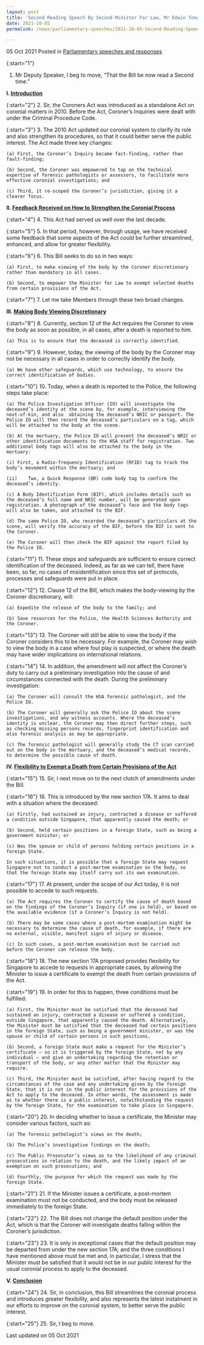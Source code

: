 ```yaml
---
layout: post
title: 'Second Reading Speech By Second Minister For Law, Mr Edwin Tong, on Coroners (Amendment) Bill'
date: 2021-10-05
permalink: /news/parliamentary-speeches/2021-10-05-Second-Reading-Speech-by-Second-Minister-for-Law-Edwin-Tong-on-Coroners-Amendment-Bill

---
```


05 Oct 2021 Posted in [Parliamentary speeches and responses](/news/parliamentary-speeches) 

{:start="1"}
1.	Mr Deputy Speaker, I beg to move, “That the Bill be now read a Second time.”

**I. <u><b>Introduction</b></u>**

{:start="2"}
2.	Sir, the Coroners Act was introduced as a standalone Act on coronial matters in 2010. Before the Act, Coroner’s Inquiries were dealt with under the Criminal Procedure Code. 

{:start="3"}
3.	The 2010 Act updated our coronial system to clarify its role and also strengthen its procedures, so that it could better serve the public interest. The Act made three key changes:

    (a)	First, the Coroner’s Inquiry became fact-finding, rather than fault-finding; 

    (b)	Second, the Coroner was empowered to tap on the technical expertise of forensic pathologists or assessors, to facilitate more effective coronial investigations; and

    (c)	Third, it re-scoped the Coroner’s jurisdiction, giving it a clearer focus. 

**II.	<u><b>Feedback Received on How to Strengthen the Coronial Process</b></u>**

{:start="4"}
4.	This Act had served us well over the last decade. 

{:start="5"}
5.	In that period, however, through usage, we have received some feedback that some aspects of the Act could be further streamlined, enhanced, and allow for greater flexibility.

{:start="6"}
6.	This Bill seeks to do so in two ways: 

    (a)	First, to make viewing of the body by the Coroner discretionary rather than mandatory in all cases.

    (b)	Second, to empower the Minister for Law to exempt selected deaths from certain provisions of the Act.

{:start="7"}
7.	Let me take Members through these two broad changes.

**III.	<b><u>Making Body Viewing Discretionary</u></b>**

{:start="8"}
8.	Currently, section 12 of the Act requires the Coroner to view the body as soon as possible, in all cases, after a death is reported to him.

    (a)	This is to ensure that the deceased is correctly identified. 

{:start="9"}
9.	However, today, the viewing of the body by the Coroner may not be necessary in all cases in order to correctly identify the body.

    (a)	We have other safeguards, which use technology, to ensure the correct identification of bodies. 

{:start="10"}
10.	Today, when a death is reported to the Police, the following steps take place:

    (a)	The Police Investigation Officer (IO) will investigate the deceased’s identity at the scene by, for example, interviewing the next-of-kin, and also  obtaining the deceased’s NRIC or passport. The Police IO will then record the deceased’s particulars on a tag, which will be attached to the body at the scene.

    (b)	At the mortuary, the Police IO will present the deceased’s NRIC or other identification documents to the HSA staff for registration. Two additional body tags will also be attached to the body in the mortuary: 

    (i)	First, a Radio-frequency Identification (RFID) tag to track the body’s movement within the mortuary; and 

    (ii)	Two, a Quick Response (QR) code body tag to confirm the deceased’s identity.

    (c)	A Body Identification Form (BIF), which includes details such as the deceased’s full name and NRIC number, will be generated upon registration. A photograph of the deceased’s face and the body tags will also be taken, and attached to the BIF.

    (d)	The same Police IO, who recorded the deceased’s particulars at the scene, will verify the accuracy of the BIF, before the BIF is sent to the Coroner.

    (e)	The Coroner will then check the BIF against the report filed by the Police IO.

{:start="11"}
11.	These steps and safeguards are sufficient to ensure correct identification of the deceased. Indeed, as far as we can tell, there have been, so far, no cases of misidentification since this set of protocols, processes and safeguards were put in place.

{:start="12"}
12.	Clause 12 of the Bill, which makes the body-viewing by the Coroner discretionary, will:

    (a)	Expedite the release of the body to the family; and

    (b)	Save resources for the Police, the Health Sciences Authority and the Coroner.  

{:start="13"}
13.	The Coroner will still be able to view the body if the Coroner considers this to be necessary. For example, the Coroner may wish to view the body in a case where foul play is suspected, or where the death may have wider implications on international relations.
 
{:start="14"}
14.	In addition, the amendment will not affect the Coroner’s duty to carry out a preliminary investigation into the cause of and circumstances connected with the death. During the preliminary investigation:

    (a)	The Coroner will consult the HSA forensic pathologist, and the Police IO.

    (b)	The Coroner will generally ask the Police IO about the scene investigations, and any witness accounts. Where the deceased’s identity is unclear, the Coroner may then direct further steps, such as checking missing persons records, fingerprint identification and also forensic analysis as may be appropriate. 

    (c)	The forensic pathologist will generally study the CT scan carried out on the body in the mortuary, and the deceased’s medical records, to determine the possible cause of death. 

**IV.	<b><u>Flexibility to Exempt a Death from Certain Provisions of the Act</u></b>**

{:start="15"}
15.	Sir, I next move on to the next clutch of amendments under the Bill. 

{:start="16"}
16.	This is introduced by the new section 17A. It aims to deal with a situation where the deceased:

    (a)	Firstly, had sustained an injury, contracted a disease or suffered a condition outside Singapore, that apparently caused the death; or 

    (b)	Second, held certain positions in a foreign State, such as being a government minister; or 

    (c)	Was the spouse or child of persons holding certain positions in a foreign State. 

    In such situations, it is possible that a foreign State may request Singapore not to conduct a post-mortem examination on the body, so that the foreign State may itself carry out its own examination.

{:start="17"}
17.	At present, under the scope of our Act today, it is not possible to accede to such requests.

    (a)	The Act requires the Coroner to certify the cause of death based on the findings of the Coroner’s Inquiry (if one is held), or based on the available evidence (if a Coroner’s Inquiry is not held). 

    (b)	There may be some cases where a post-mortem examination might be necessary to determine the cause of death, for example, if there are no external, visible, manifest signs of injury or disease. 

    (c)	In such cases, a post-mortem examination must be carried out before the Coroner can release the body.

{:start="18"}
18.	The new section 17A proposed provides flexibility for Singapore to accede to requests in appropriate cases, by allowing the Minister to issue a certificate to exempt the death from certain provisions of the Act.

{:start="19"}
19.	In order for this to happen, three conditions must be fulfilled:

    (a)	First, the Minister must be satisfied that the deceased had sustained an injury, contracted a disease or suffered a condition, outside Singapore, that apparently caused the death. Alternatively, the Minister must be satisfied that the deceased had certain positions in the foreign State, such as being a government minister, or was the spouse or child of certain persons in such positions.

    (b)	Second, a foreign State must make a request for the Minister’s certificate – so it is triggered by the foreign State, not by any individual – and give an undertaking regarding the retention or transport of the body, or any other matter that the Minister may require.

    (c)	Third, the Minister must be satisfied, after having regard to the circumstances of the case and any undertaking given by the foreign State, that it is not in the public interest for the provisions of the Act to apply to the deceased. In other words, the assessment is made as to whether there is a public interest, notwithstanding the request by the foreign State, for the examination to take place in Singapore.

{:start="20"}
20.	In deciding whether to issue a certificate, the Minister may consider various factors, such as: 

    (a)	The forensic pathologist’s views on the death; 

    (b)	The Police’s investigative findings on the death; 

    (c)	The Public Prosecutor’s views as to the likelihood of any criminal prosecutions in relation to the death, and the likely impact of an exemption on such prosecutions; and

    (d)	Fourthly, the purpose for which the request was made by the foreign State.

{:start="21"}
21.	If the Minister issues a certificate, a post-mortem examination must not be conducted, and the body must be released immediately to the foreign State.

{:start="22"}
22.	The Bill does not change the default position under the Act, which is that the Coroner will investigate deaths falling within the Coroner’s jurisdiction.

{:start="23"}
23.	It is only in exceptional cases that the default position may be departed from under the new section 17A; and the three conditions I have mentioned above must be met and, in particular, I stress that the Minister must be satisfied that it would not be in our public interest for the usual coronial process to apply to the deceased.

**V.	<b><u>Conclusion</u></b>**

{:start="24"}
24.	Sir, in conclusion, this Bill streamlines the coronial process and introduces greater flexibility, and also represents the latest instalment in our efforts to improve on the coronial system, to better serve the public interest.

{:start="25"}
25.	Sir, I beg to move.

<p class="right-side-updated">Last updated on 05 Oct 2021</p> 
